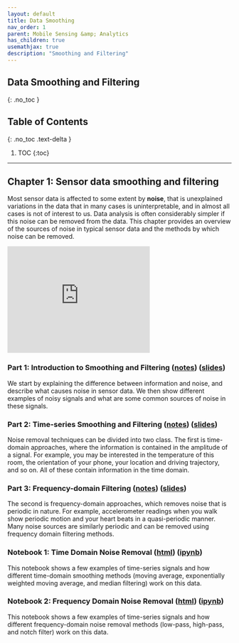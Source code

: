 ```yaml
---
layout: default
title: Data Smoothing
nav_order: 1
parent: Mobile Sensing &amp; Analytics
has_children: true
usemathjax: true
description: "Smoothing and Filtering"
---
```

## Data Smoothing and Filtering
{: .no_toc }

## Table of Contents
{: .no_toc .text-delta }

1. TOC
{:toc}
---

## Chapter 1: Sensor data smoothing and filtering

Most sensor data is affected to some extent by **noise**, that is unexplained variations in the data that in many cases is uninterpretable, and in almost all cases is not of interest to us. Data analysis is often considerably simpler if this noise can be removed from the data. This chapter provides an overview of the sources of noise in typical sensor data and the methods by which noise can be removed.

<iframe width="320" height="240" src="https://www.youtube.com/embed/SV2ShtHPuKM" title="YouTube video player" frameborder="0" allow="accelerometer; autoplay; clipboard-write; encrypted-media; gyroscope; picture-in-picture" allowfullscreen></iframe>

### Part 1: Introduction to Smoothing and Filtering ([notes](ch1-intro.html)) ([slides](https://drive.google.com/file/d/1jo4hHP76vGtyNnOeWMaLCT0mmdynV-Nd/view?usp=drive_link))
We start by explaining the difference between information and noise, and describe what causes noise in sensor data. We then show different examples of noisy signals and what are some common sources of noise in these signals.

<!---
<iframe width="320" height="240" src="https://www.youtube.com/embed/4TI_h2Ad6AM" title="YouTube video player" frameborder="0" allow="accelerometer; autoplay; clipboard-write; encrypted-media; gyroscope; picture-in-picture" allowfullscreen></iframe>

<iframe width="320" height="240" src="https://www.youtube.com/embed/Pq3ganioUzU" title="YouTube video player" frameborder="0" allow="accelerometer; autoplay; clipboard-write; encrypted-media; gyroscope; picture-in-picture" allowfullscreen></iframe>
--->

### Part 2: Time-series Smoothing and Filtering ([notes](ch1-timedomainfiltering.html)) ([slides](https://drive.google.com/file/d/1jo4hHP76vGtyNnOeWMaLCT0mmdynV-Nd/view?usp=drive_link))
Noise removal techniques can be divided into two class. The first is time-domain approaches, where the information is contained in the amplitude of a signal. For example, you may be interested in the temperature of this room, the orientation of your phone, your location and driving trajectory, and so on. All of these contain information in the time domain.

<!---
<iframe width="320" height="240" src="https://www.youtube.com/embed/i9wRUw_X2XM" title="YouTube video player" frameborder="0" allow="accelerometer; autoplay; clipboard-write; encrypted-media; gyroscope; picture-in-picture" allowfullscreen></iframe>
--->

### Part 3: Frequency-domain  Filtering ([notes](ch1-freqdomainfiltering.html)) ([slides](https://drive.google.com/file/d/1jo4hHP76vGtyNnOeWMaLCT0mmdynV-Nd/view?usp=drive_link))
The second is frequency-domain approaches, which removes noise that is periodic in nature. For example, accelerometer readings when you walk show periodic motion and your heart beats in a quasi-periodic manner. Many noise sources are similarly periodic and can be removed using frequency domain filtering methods.

<!---
<iframe width="320" height="240" src="https://www.youtube.com/embed/B7T7Yj4XdhI" title="YouTube video player" frameborder="0" allow="accelerometer; autoplay; clipboard-write; encrypted-media; gyroscope; picture-in-picture" allowfullscreen></iframe>
--->

### Notebook 1: Time Domain Noise Removal ([html](notebooks/Chapter1-TimeDomainNoiseRemoval.html)) ([ipynb](notebooks/Chapter1-TimeDomainNoiseRemoval.ipynb))
This notebook shows a few examples of time-series signals and how different time-domain smoothing methods (moving average, exponentially weighted moving average, and median filtering) work on this data. 

### Notebook 2: Frequency Domain Noise Removal ([html](notebooks/Chapter1-FreqDomainNoiseRemoval.html)) ([ipynb](notebooks/Chapter1-FreqDomainNoiseRemoval.ipynb))
This notebook shows a few examples of time-series signals and how different frequency-domain noise removal methods (low-pass, high-pass, and notch filter) work on this data. 

<!---
### Notebook 3: Fourier Decomposition ([html](Chapter1-Fourier-Denoising.html)) ([ipynb](Chapter1-Fourier-Denoising.ipynb))
The Fourier transform is a tool that allows you to take a signal and see the power of each frequency in it. This example notebook shows how you can remove frequency-domain noise from a signal using a fourier transform.

<iframe width="320" height="240" src="https://www.youtube.com/embed/v1rEPYGzZ-c" title="YouTube video player" frameborder="0" allow="accelerometer; autoplay; clipboard-write; encrypted-media; gyroscope; picture-in-picture" allowfullscreen></iframe>

### Notebook 4: Butterworth Filtering ([html](Chapter1-ButterworthFilter.html)) ([ipynb](Chapter1-ButterworthFilter.ipynb))
Frequency-domain noise can be removed by a combination of frequency filters. A low-pass filter can remove high frequency components while letting through low frequency components. A high pass filter does the reverse and lets high frequency components through while removing low frequency components. A notch filter removes a specific frequency from the signal. In this notebook, we show how to use a filter called a 'butterworth filter' to remove noise. A Butterworth filter is a popular frequency domain 'lowpass' filter that can remove high frequency noise while only letting the low frequencies through. Since many signals we deal with such as steps, heartbeats and breathing are low frequency signals i.e. only a few repetitions per minute, this is a good approach.
--->

<!---
<iframe width="320" height="240" src="https://www.youtube.com/embed/O68PSIXEU9Q" title="YouTube video player" frameborder="0" allow="accelerometer; autoplay; clipboard-write; encrypted-media; gyroscope; picture-in-picture" allowfullscreen></iframe>
--->

<!---

#### Notebook 4: Sampling Rate and Nyquist [[html](Chapter1-SamplingRate.html)] [[ipynb](Chapter1-SamplingRate.ipynb)]
Signals in the real world are continuous but need to be sampled at a particular rate for a computer to process the signal. This example notebook shows the relationship between sampling rate and the ability to reconstruct a signal. 

#### Notebook 6: 3D Trajectory Estimation [[html](Chapter1-3D-Trajectory-Smoothing.html)] [[ipynb](Chapter1-3D-Trajectory-Smoothing.ipynb)]
This is a more advanced example that shows how to use an inertial sensor (accelerometer, gyroscope, magnetometer) to track the trajectory of a smartphone in 3D space. The mathematical aspects are more complicated here and you will not learnt it in this class although this can be interesting for potential course projects.

--->

